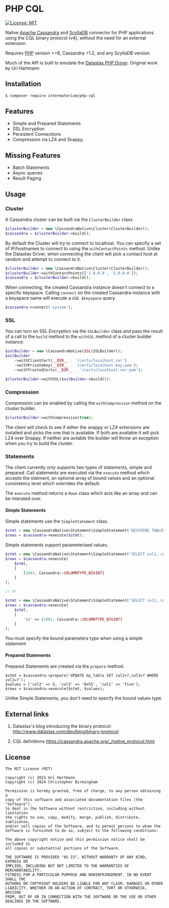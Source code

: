 # PHP CQL

[![License: MIT](https://img.shields.io/badge/License-MIT-yellow.svg)](https://opensource.org/licenses/MIT)

Native [Apache Cassandra](https://cassandra.apache.org) and 
[ScyllaDB](https://www.scylladb.com) connector for PHP applications
using the CQL binary protocol (v4), without the need for an external
extension.

Requires [PHP](https://www.php.net/) version >=8, Cassandra >1.2, 
and any ScyllaDB version.

Much of the API is built to emulate the [Datastax PHP Driver](https://docs.datastax.com/en/developer/php-driver/1.3/index.html). 
Original work by Uri Hartmann

## Installation

```bash
$ composer require intermaterium/php-cql
```

## Features

* Simple and Prepared Statements
* SSL Encryption
* Persistent Connections
* Compression via LZ4 and Snappy.

## Missing Features

* Batch Statements
* Async queries
* Result Paging

## Usage

### Cluster

A Cassandra cluster can be built via the `ClusterBuilder` class.

```php
$clusterBuilder = new \CassandraNative\Cluster\ClusterBuilder();
$cassandra = $clusterBuilder->build();
```

By default the Cluster will try to connect to localhost.
You can specify a set of IP/hostnames to connect to using the 
`withContactPoints` method. Unlike the Datastax Driver, when 
connecting the client will pick a contact host at random and attempt
to connect to it.

```php
$clusterBuilder = new \CassandraNative\Cluster\ClusterBuilder();
$clusterBuilder->withContactPoints(['1.0.0.0', '2.0.0.0']);
$cassandra = $clusterBuilder->build();
```

When connecting, the created Cassandra instance doesn't connect to 
a specific keyspace. Calling `connect` on the created Cassandra 
instance with a keyspace name will execute a `USE $keyspace` query.

```php
$cassandra->connect('system');
```

### SSL 

You can turn on SSL Encryption via the `SSLBuilder` class and 
pass the result of a call to the `build` method to the `withSSL`
method of a cluster builder instance.

```php
$sslBuilder = new \CassandraNative\SSL\SSLBuilder();
$sslBuilder
    ->withClientCert(__DIR__ . '/certs/localhost.cer')
    ->withPrivateKey(__DIR__ . '/certs/localhost.key.pem');
    ->withTrustedCerts(__DIR__ . '/certs/localhost.cer.pem');

$clusterBuilder->withSSL($sslBuilder->build());
```

### Compression

Compression can be enabled by calling the `withCompression` method
on the cluster builder.

```php
$clusterBuilder->withCompression(true);
```

The client will check to see if either the snappy or LZ4 extensions
are installed and picks the one that is available. If both are 
available it will pick LZ4 over Snappy. If neither are avilable
the builder will throw an exception when you try to build the 
cluster.

### Statements

The client currently only supports two types of statements, simple
and prepared. Call statements are executed via the `execute` method
which accepts the statment, an optional array of bound values and 
an optional consistency level which overrides the default.

The `execute` method returns a `Rows` class which acts like an 
array and can be interated over.

#### Simple Statements

Simple statements use the `SimpleStatement` class.

```php
$stmt = new \CassandraNative\Statement\SimpleStatement('DESCRIBE TABLES');
$rows = $cassandra->execute($stmt);
```

Simple statements support parameterised values.

```php
$stmt = new \CassandraNative\Statement\SimpleStatement('SELECT col1, col2, col3 FROM my_table WHERE id=?')
$rows = $cassandra->execute(
    $stmt,
    [
        [1001, Cassandra::COLUMNTYPE_BIGINT]
    ]
);

// Or

$stmt = new \CassandraNative\Statement\SimpleStatement('SELECT col1, col2, col3 FROM my_table WHERE id=:id')
$rows = $cassandra->execute(
    $stmt,
    [
        'id' => [1001, Cassandra::COLUMNTYPE_BIGINT]
    ]
);
```

You must specify the bound parameters type when using a simple 
statement

#### Prepared Statements

Prepared Statements are created via the `prepare` method.

```
$stmt = $cassandra->prepare('UPDATE my_table SET col2=?,col3=? WHERE col1=?');
$values = ['col2' => 5, 'col3' => '0x55', 'col1' => 'five'];
$rows = $cassandra->execute($stmt, $values);
```

Unlike Simple Statements, you don't need to specify the bound values
type.

## External links

1. Datastax's blog introducing the binary protocol:
http://www.datastax.com/dev/blog/binary-protocol

2. CQL definitions
https://cassandra.apache.org/_/native_protocol.html


## License

    The MIT License (MIT)

    Copyright (c) 2023 Uri Hartmann
    Copyright (c) 2024 Christopher Birmingham

    Permission is hereby granted, free of charge, to any person obtaining a
    copy of this software and associated documentation files (the "Software"),
    to deal in the Software without restriction, including without limitation
    the rights to use, copy, modify, merge, publish, distribute, sublicense,
    and/or sell copies of the Software, and to permit persons to whom the
    Software is furnished to do so, subject to the following conditions:

    The above copyright notice and this permission notice shall be included in
    all copies or substantial portions of the Software.

    THE SOFTWARE IS PROVIDED "AS IS", WITHOUT WARRANTY OF ANY KIND, EXPRESS OR
    IMPLIED, INCLUDING BUT NOT LIMITED TO THE WARRANTIES OF MERCHANTABILITY,
    FITNESS FOR A PARTICULAR PURPOSE AND NONINFRINGEMENT. IN NO EVENT SHALL THE
    AUTHORS OR COPYRIGHT HOLDERS BE LIABLE FOR ANY CLAIM, DAMAGES OR OTHER
    LIABILITY, WHETHER IN AN ACTION OF CONTRACT, TORT OR OTHERWISE, ARISING
    FROM, OUT OF OR IN CONNECTION WITH THE SOFTWARE OR THE USE OR OTHER
    DEALINGS IN THE SOFTWARE.
